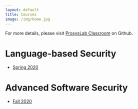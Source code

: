 ```yaml
---
layout: default
title: Courses
image: /img/home.jpg
---
```


<div class="content">
For more details, please visit <a href="https://github.com/orgs/prosyslab-classroom">ProsysLab Classroom</a> on Github.
<h1>Language-based Security</h1>
<ul>
<li><a href="https://github.com/prosyslab-classroom/is593-2020-spring">Spring 2020</a></li>
</ul>

<h1>Advanced Software Security</h1>
<ul>
<li><a href="https://github.com/prosyslab-classroom/is893-2020-fall">Fall 2020</a></li>
</ul>
</div>
